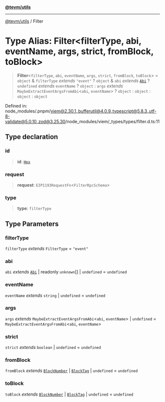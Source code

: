 [**@tevm/utils**](../README.md)

***

[@tevm/utils](../globals.md) / Filter

# Type Alias: Filter\<filterType, abi, eventName, args, strict, fromBlock, toBlock\>

> **Filter**\<`filterType`, `abi`, `eventName`, `args`, `strict`, `fromBlock`, `toBlock`\> = `object` & `filterType` *extends* `"event"` ? `object` & `abi` *extends* [`Abi`](Abi.md) ? `undefined` *extends* `eventName` ? `object` : `args` *extends* `MaybeExtractEventArgsFromAbi`\<`abi`, `eventName`\> ? `object` : `object` : `object` : `object`

Defined in: node\_modules/.pnpm/viem@2.30.1\_bufferutil@4.0.9\_typescript@5.8.3\_utf-8-validate@5.0.10\_zod@3.25.30/node\_modules/viem/\_types/types/filter.d.ts:11

## Type declaration

### id

> **id**: [`Hex`](Hex.md)

### request

> **request**: `EIP1193RequestFn`\<`FilterRpcSchema`\>

### type

> **type**: `filterType`

## Type Parameters

### filterType

`filterType` *extends* `FilterType` = `"event"`

### abi

`abi` *extends* [`Abi`](Abi.md) \| readonly `unknown`[] \| `undefined` = `undefined`

### eventName

`eventName` *extends* `string` \| `undefined` = `undefined`

### args

`args` *extends* `MaybeExtractEventArgsFromAbi`\<`abi`, `eventName`\> \| `undefined` = `MaybeExtractEventArgsFromAbi`\<`abi`, `eventName`\>

### strict

`strict` *extends* `boolean` \| `undefined` = `undefined`

### fromBlock

`fromBlock` *extends* [`BlockNumber`](BlockNumber.md) \| [`BlockTag`](BlockTag.md) \| `undefined` = `undefined`

### toBlock

`toBlock` *extends* [`BlockNumber`](BlockNumber.md) \| [`BlockTag`](BlockTag.md) \| `undefined` = `undefined`
